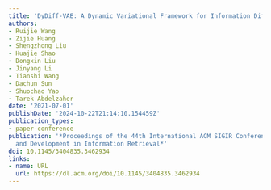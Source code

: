 ```yaml
---
title: 'DyDiff-VAE: A Dynamic Variational Framework for Information Diffusion Prediction'
authors:
- Ruijie Wang
- Zijie Huang
- Shengzhong Liu
- Huajie Shao
- Dongxin Liu
- Jinyang Li
- Tianshi Wang
- Dachun Sun
- Shuochao Yao
- Tarek Abdelzaher
date: '2021-07-01'
publishDate: '2024-10-22T21:14:10.154459Z'
publication_types:
- paper-conference
publication: '*Proceedings of the 44th International ACM SIGIR Conference on Research
  and Development in Information Retrieval*'
doi: 10.1145/3404835.3462934
links:
- name: URL
  url: https://dl.acm.org/doi/10.1145/3404835.3462934
---
```

